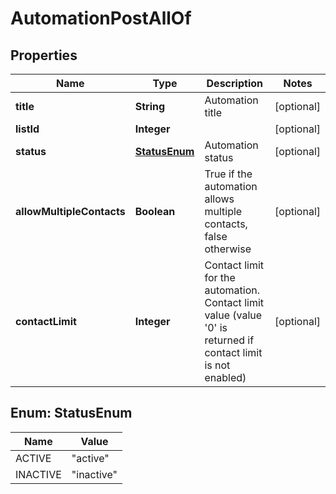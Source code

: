 

# AutomationPostAllOf


## Properties

| Name | Type | Description | Notes |
|------------ | ------------- | ------------- | -------------|
|**title** | **String** | Automation title |  [optional] |
|**listId** | **Integer** |  |  [optional] |
|**status** | [**StatusEnum**](#StatusEnum) | Automation status |  [optional] |
|**allowMultipleContacts** | **Boolean** | True if the automation allows multiple contacts, false otherwise |  [optional] |
|**contactLimit** | **Integer** | Contact limit for the automation. Contact limit value (value &#39;0&#39; is returned if contact limit is not enabled) |  [optional] |



## Enum: StatusEnum

| Name | Value |
|---- | -----|
| ACTIVE | &quot;active&quot; |
| INACTIVE | &quot;inactive&quot; |




